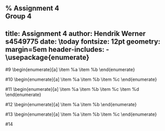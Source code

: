 % Assignment 4\
	Group 4
---
title: Assignment 4
author: Hendrik Werner s4549775
date: \today
fontsize: 12pt
geometry: margin=5em
header-includes:
	- \usepackage{enumerate}
---

#9
\begin{enumerate}[a]
	\item %a
	\item %b
\end{enumerate}

#10
\begin{enumerate}[a]
	\item %a
	\item %b
	\item %c
\end{enumerate}

#11
\begin{enumerate}[a]
	\item %a
	\item %b
	\item %c
	\item %d
\end{enumerate}

#12
\begin{enumerate}[a]
	\item %a
	\item %b
\end{enumerate}

#13
\begin{enumerate}[a]
	\item %a
	\item %b
	\item %c
\end{enumerate}

#14
